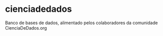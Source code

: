 # cienciadedados
Banco de bases de dados, alimentado pelos colaboradores da comunidade CienciaDeDados.org
